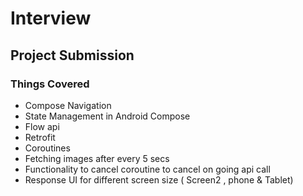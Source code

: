 # Interview

## Project Submission

### Things Covered 
* Compose Navigation
* State Management in Android Compose
* Flow api
* Retrofit
* Coroutines
* Fetching images after every 5 secs
* Functionality to cancel coroutine to cancel on going api call
* Response UI for different screen size ( Screen2 , phone & Tablet)
